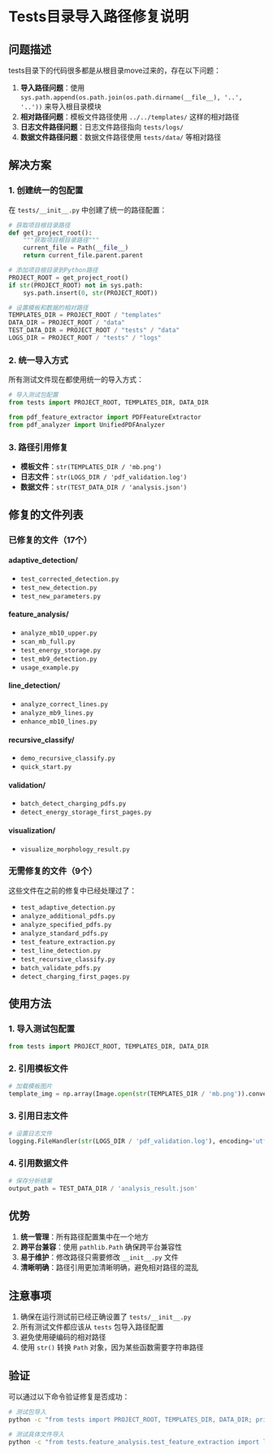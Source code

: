 # Tests目录导入路径修复说明

## 问题描述

tests目录下的代码很多都是从根目录move过来的，存在以下问题：

1. **导入路径问题**：使用 `sys.path.append(os.path.join(os.path.dirname(__file__), '..', '..'))` 来导入根目录模块
2. **相对路径问题**：模板文件路径使用 `../../templates/` 这样的相对路径
3. **日志文件路径问题**：日志文件路径指向 `tests/logs/`
4. **数据文件路径问题**：数据文件路径使用 `tests/data/` 等相对路径

## 解决方案

### 1. 创建统一的包配置

在 `tests/__init__.py` 中创建了统一的路径配置：

```python
# 获取项目根目录路径
def get_project_root():
    """获取项目根目录路径"""
    current_file = Path(__file__)
    return current_file.parent.parent

# 添加项目根目录到Python路径
PROJECT_ROOT = get_project_root()
if str(PROJECT_ROOT) not in sys.path:
    sys.path.insert(0, str(PROJECT_ROOT))

# 设置模板和数据的相对路径
TEMPLATES_DIR = PROJECT_ROOT / "templates"
DATA_DIR = PROJECT_ROOT / "data"
TEST_DATA_DIR = PROJECT_ROOT / "tests" / "data"
LOGS_DIR = PROJECT_ROOT / "tests" / "logs"
```

### 2. 统一导入方式

所有测试文件现在都使用统一的导入方式：

```python
# 导入测试包配置
from tests import PROJECT_ROOT, TEMPLATES_DIR, DATA_DIR

from pdf_feature_extractor import PDFFeatureExtractor
from pdf_analyzer import UnifiedPDFAnalyzer
```

### 3. 路径引用修复

- **模板文件**：`str(TEMPLATES_DIR / 'mb.png')`
- **日志文件**：`str(LOGS_DIR / 'pdf_validation.log')`
- **数据文件**：`str(TEST_DATA_DIR / 'analysis.json')`

## 修复的文件列表

### 已修复的文件（17个）

#### adaptive_detection/
- `test_corrected_detection.py`
- `test_new_detection.py`
- `test_new_parameters.py`

#### feature_analysis/
- `analyze_mb10_upper.py`
- `scan_mb_full.py`
- `test_energy_storage.py`
- `test_mb9_detection.py`
- `usage_example.py`

#### line_detection/
- `analyze_correct_lines.py`
- `analyze_mb9_lines.py`
- `enhance_mb10_lines.py`

#### recursive_classify/
- `demo_recursive_classify.py`
- `quick_start.py`

#### validation/
- `batch_detect_charging_pdfs.py`
- `detect_energy_storage_first_pages.py`

#### visualization/
- `visualize_morphology_result.py`

### 无需修复的文件（9个）

这些文件在之前的修复中已经处理过了：
- `test_adaptive_detection.py`
- `analyze_additional_pdfs.py`
- `analyze_specified_pdfs.py`
- `analyze_standard_pdfs.py`
- `test_feature_extraction.py`
- `test_line_detection.py`
- `test_recursive_classify.py`
- `batch_validate_pdfs.py`
- `detect_charging_first_pages.py`

## 使用方法

### 1. 导入测试包配置

```python
from tests import PROJECT_ROOT, TEMPLATES_DIR, DATA_DIR
```

### 2. 引用模板文件

```python
# 加载模板图片
template_img = np.array(Image.open(str(TEMPLATES_DIR / 'mb.png')).convert('RGB'))
```

### 3. 引用日志文件

```python
# 设置日志文件
logging.FileHandler(str(LOGS_DIR / 'pdf_validation.log'), encoding='utf-8')
```

### 4. 引用数据文件

```python
# 保存分析结果
output_path = TEST_DATA_DIR / 'analysis_result.json'
```

## 优势

1. **统一管理**：所有路径配置集中在一个地方
2. **跨平台兼容**：使用 `pathlib.Path` 确保跨平台兼容性
3. **易于维护**：修改路径只需要修改 `__init__.py` 文件
4. **清晰明确**：路径引用更加清晰明确，避免相对路径的混乱

## 注意事项

1. 确保在运行测试前已经正确设置了 `tests/__init__.py`
2. 所有测试文件都应该从 `tests` 包导入路径配置
3. 避免使用硬编码的相对路径
4. 使用 `str()` 转换 `Path` 对象，因为某些函数需要字符串路径

## 验证

可以通过以下命令验证修复是否成功：

```bash
# 测试包导入
python -c "from tests import PROJECT_ROOT, TEMPLATES_DIR, DATA_DIR; print('✓ 测试包导入成功')"

# 测试具体文件导入
python -c "from tests.feature_analysis.test_feature_extraction import load_template_image; print('✓ 测试文件导入成功')"
```
